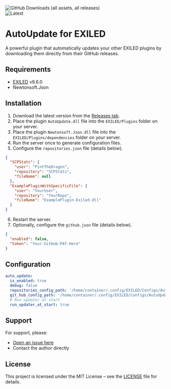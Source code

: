 ![GitHub Downloads (all assets, all releases)](https://img.shields.io/github/downloads/DiabeloDev/AutoUpdate/total?style=for-the-badge) <br>
![Latest](https://img.shields.io/github/v/release/DiabeloDev/AutoUpdate?style=for-the-badge&label=Latest%20Release&color=%23D91656)

# AutoUpdate for EXILED

A powerful plugin that automatically updates your other EXILED plugins by downloading them directly from their GitHub releases.

## Requirements
- [EXILED](https://github.com/ExSLMod-Team/EXILED) v9.6.0  
- Newtonsoft.Json

## Installation
1. Download the latest version from the [Releases tab](https://github.com/DiabeloDev/AutoUpdate/releases/latest).
2. Place the plugin `AutoUpdate.dll` file into the `EXILED/Plugins` folder on your server.
3. Place the plugin `Newtonsoft.Json.dll` file into the `EXILED/Plugins/dependencies` folder on your server.
4. Run the server once to generate configuration files.
5. Configure the `repositories.json` file (details below).
```json
{
  "SCPStats": {
    "user": "PintTheDragon",
    "repository": "SCPStats",
    "fileName": null
  },
  "ExamplePluginWithSpecificFile": {
    "user": "YourUser",
    "repository": "YourRepo",
    "fileName": "ExamplePlugin-Exiled.dll"
  }
}
```
6. Restart the server.
7. Optionally, configure the `github.json` file (details below).
```json
{
  "enabled": false,
  "token": "Your-GitHub-PAT-Here"
}
```

## Configuration
```yaml
auto_update:
  is_enabled: true
  debug: false
  repositories_config_path: '/home/container/.config/EXILED/Configs/AutoUpdate/repositories.json'
  git_hub_config_path: '/home/container/.config/EXILED/Configs/AutoUpdate/github.json'
  # Run updater at start
  run_updater_at_start: true
```

## Support
For support, please:
- [Open an issue here](https://github.com/DiabeloDev/AutoUpdate/issues)
- Contact the author directly

## License
This project is licensed under the MIT License – see the [LICENSE](LICENSE) file for details.
